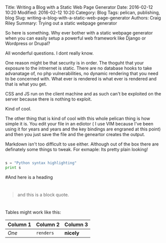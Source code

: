 Title: Writing a Blog with a Static Web Page Generator
Date: 2016-02-12 10:20
Modified: 2016-02-12 10:20
Category: Blog
Tags: pelican, publishing, blog
Slug: writing-a-blog-with-a-static-web-page-generator
Authors: Craig Riley
Summary: Trying out a static webpage generator

So here is something. Why ever bother with a static webpage generator when you can easily setup a powerful web framework like Django or Wordpress or Drupal?

All wonderful questions. I dont really know. 

One reason might be that security is in order. The thoguht that your exposure to the intnernet is static. There are no database hooks to take advanatage of, no php vulnerabilities, no dynamic rendering that you need to be concerned with.  What ever is rendered is what ever is rendered and that is what you get. 

CSS and JS run on the client machine and as such can't be exploited on the server because there is nothing to exploit. 

Kind of cool. 


The other thing that is kind of cool with this whole pelican thing is how simple it is. You edit your file in an ediotor ( I use VIM because I've been using it for years and years and the key bindings are engraned at this point) and then you just save the file and the geneartor creates the output. 

Markdown isn't too difficult to use either. Although out of the box there are definately some things to tweak.  For exmaple: Its pretty plain looking! 

```python

s = "Python syntax highlighting"
print s
```

#And here is a heading 
#
#
> and this is a block quote. 
#
Tables might work like this:

Column 1 | Column 2 | Column 3
--- | --- | ---
*One* | `renders` | **nicely**

